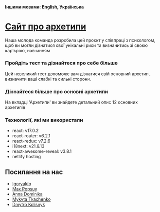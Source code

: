 #### Іншими мовами: [English](./README.en.md), [Українська](./README.md)

# [Сайт про архетипи](https://unreal-me.com/)


Наша молода команда розробила цей проєкт у співпраці з психологом, щоб ви могли дізнатися свої унікальні риси та визначитись зі своєю кар'єрою, навчанням
 

### Пройдіть тест та дізнайтеся про себе більше

Цей невеликий тест допоможе вам дізнатися свій основний архетип, визначити ваші слабкі та сильні сторони.

### Дізнайтеся більше про основні архетипи

На вкладці 'Архетипи' ви знайдете детальний опис 12 основних архетипів

### Технології, які ми використали

- react: v17.0.2
- react-router: v6.2.1
- react-redux: v7.2.6
- i18next: v21.6.13
- react-awesome-reveal: v3.8.1
- netlify hosting

## Посилання на нас

- [Igoryakib](https://github.com/Igoryakib)
- [Max Popsuy](https://github.com/MaxPopsuy)
- [Anna Dominika](https://github.com/Anna-Dominika1)
- [Mykyta Tkachenko](https://github.com/MykytaTkachenko)
- [Dmytro Kolisnyk](https://github.com/DmytroKolisnyk2)
